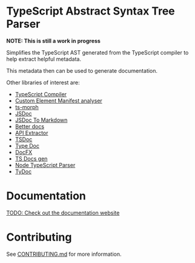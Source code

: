 TypeScript Abstract Syntax Tree Parser
=================

**NOTE: This is still a work in progress**

Simplifies the TypeScript AST generated from the TypeScript compiler to help extract helpful metadata.

This metadata then can be used to generate documentation.

Other libraries of interest are:

* [TypeScript Compiler](https://github.com/microsoft/TypeScript/tree/main/src/compiler)
* [Custom Element Manifest analyser](https://github.com/open-wc/custom-elements-manifest/tree/master/packages/analyzer)
* [ts-morph](https://github.com/dsherret/ts-morph/tree/latest/packages/ts-morph)
* [JSDoc](https://github.com/jsdoc/jsdoc)
* [JSDoc To Markdown](https://github.com/jsdoc2md/jsdoc-to-markdown)
* [Better docs](https://github.com/SoftwareBrothers/better-docs)
* [API Extractor](https://api-extractor.com/)
* [TSDoc](https://github.com/microsoft/tsdoc)
* [Type Doc](https://typedoc.org/)
* [DocFX](https://dotnet.github.io/docfx/)
* [TS Docs gen](https://github.com/SimplrJS/ts-docs-gen)
* [Node TypeScript Parser](https://github.com/buehler/node-typescript-parser)
* [TyDoc](https://github.com/tydoc/tydoc)

Documentation
=================

[TODO: Check out the documentation website](https://jordimarimon.github.io/ts-ast-parser)

Contributing
=================

See [CONTRIBUTING.md](CONTRIBUTING.md) for more information.
